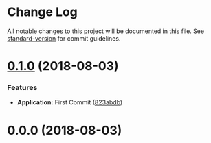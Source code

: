 # Change Log

All notable changes to this project will be documented in this file. See [standard-version](https://github.com/conventional-changelog/standard-version) for commit guidelines.

<a name="0.1.0"></a>
# [0.1.0](https://github.com/brunodb3/desafio/compare/v0.0.0...v0.1.0) (2018-08-03)


### Features

* **Application:** First Commit ([823abdb](https://github.com/brunodb3/desafio/commit/823abdb))



<a name="0.0.0"></a>
# 0.0.0 (2018-08-03)
